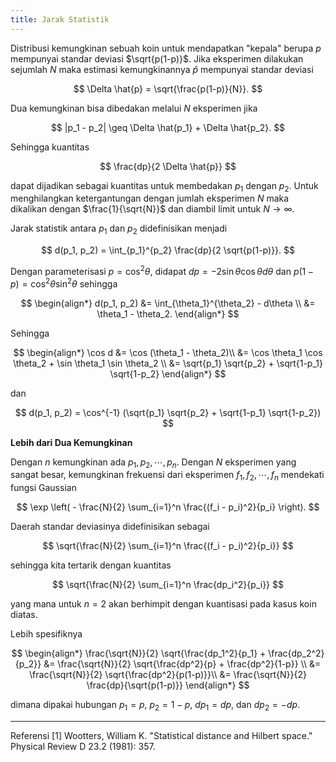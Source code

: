 ```yaml
---
title: Jarak Statistik
---
```


Distribusi kemungkinan sebuah koin untuk mendapatkan "kepala" berupa $p$ mempunyai standar deviasi $\sqrt{p(1-p)}$. Jika eksperimen dilakukan 
sejumlah $N$ maka estimasi kemungkinannya $\hat{p}$ mempunyai standar deviasi

$$
\Delta \hat{p} = \sqrt{\frac{p(1-p)}{N}}.
$$

Dua kemungkinan bisa dibedakan melalui $N$ eksperimen jika 

$$
|p_1 - p_2| \geq \Delta \hat{p_1} + \Delta \hat{p_2}.
$$

Sehingga kuantitas 

$$
\frac{dp}{2 \Delta \hat{p}}
$$

dapat dijadikan sebagai kuantitas untuk membedakan $p_1$ dengan $p_2$. Untuk menghilangkan ketergantungan dengan jumlah eksperimen $N$ 
maka dikalikan dengan $\frac{1}{\sqrt{N}}$ dan diambil limit untuk $N \rightarrow \infty$. 

Jarak statistik antara $p_1$ dan $p_2$ didefinisikan menjadi

$$
d(p_1, p_2) = \int_{p_1}^{p_2} \frac{dp}{2 \sqrt{p(1-p)}}.
$$

Dengan parameterisasi $p = \cos^2 \theta$, didapat $dp = -2 \sin \theta \cos \theta d\theta$ dan $p(1-p) = \cos^2 \theta \sin^2 \theta$ sehingga 

$$
\begin{align*}
d(p_1, p_2) &= \int_{\theta_1}^{\theta_2} - d\theta \\
&= \theta_1 - \theta_2.
\end{align*}
$$

Sehingga 

$$
\begin{align*}
\cos d &= \cos (\theta_1 - \theta_2)\\
&= \cos \theta_1 \cos \theta_2 + \sin \theta_1 \sin \theta_2 \\
&= \sqrt{p_1} \sqrt{p_2} + \sqrt{1-p_1} \sqrt{1-p_2}
\end{align*}
$$

dan 

$$
d(p_1, p_2) = \cos^{-1} (\sqrt{p_1} \sqrt{p_2} + \sqrt{1-p_1} \sqrt{1-p_2})
$$

<b>Lebih dari Dua Kemungkinan</b>

Dengan $n$ kemungkinan ada $p_1, p_2, \cdots, p_n$. Dengan $N$ eksperimen yang sangat besar, kemungkinan frekuensi dari eksperimen $f_1, f_2, \cdots, f_n$ mendekati fungsi Gaussian

$$
\exp \left( - \frac{N}{2} \sum_{i=1}^n \frac{(f_i - p_i)^2}{p_i} \right).
$$

Daerah standar deviasinya didefinisikan sebagai

$$
\sqrt{\frac{N}{2} \sum_{i=1}^n \frac{(f_i - p_i)^2}{p_i}}
$$

sehingga kita tertarik dengan kuantitas

$$
\sqrt{\frac{N}{2} \sum_{i=1}^n \frac{dp_i^2}{p_i}}
$$

yang mana untuk $n=2$ akan berhimpit dengan kuantisasi pada kasus koin diatas.

Lebih spesifiknya

$$
\begin{align*}
\frac{\sqrt{N}}{2} \sqrt{\frac{dp_1^2}{p_1} + \frac{dp_2^2}{p_2}} &=
\frac{\sqrt{N}}{2} \sqrt{\frac{dp^2}{p} + \frac{dp^2}{1-p}} \\
&= \frac{\sqrt{N}}{2} \sqrt{\frac{dp^2}{p(1-p)}}\\
&= \frac{\sqrt{N}}{2} \frac{dp}{\sqrt{p(1-p)}}
\end{align*}
$$

dimana dipakai hubungan $p_1 = p$, $p_2 = 1-p$, $dp_1 = dp$, dan $dp_2 = -dp$.

---
Referensi 
[1] Wootters, William K. "Statistical distance and Hilbert space." Physical Review D 23.2 (1981): 357.
